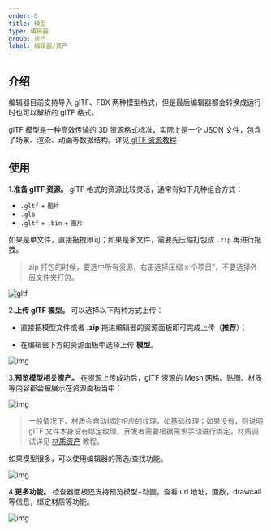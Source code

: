 ```yaml
---
order: 0
title: 模型
type: 编辑器
group: 资产
label: 编辑器/资产
---
```


## 介绍

编辑器目前支持导入 glTF、FBX 两种模型格式，但是最后编辑器都会转换成运行时也可以解析的 glTF 格式。

glTF 模型是一种高效传输的 3D 资源格式标准，实际上是一个 JSON 文件，包含了场景、渲染、动画等数据结构。详见[ glTF 资源教程](${docs}gltf-cn)

## 使用

1.**准备 glTF 资源。** glTF 格式的资源比较灵活，通常有如下几种组合方式：

- `.gltf` + `图片`
- `.glb`
- `.gltf` + `.bin` + `图片`

如果是单文件，直接拖拽即可；如果是多文件，需要先压缩打包成 `.zip` 再进行拖拽。

> zip 打包的时候，要选中所有资源，右击选择压缩 x 个项目”，不要选择外层文件夹打包。

![gltf](https://gw.alipayobjects.com/zos/OasisHub/28f36b3d-8463-4da3-b458-047a4155d3b3/gltf.gif)

2.**上传 glTF 模型。** 可以选择以下两种方式上传：

- 直接把模型文件或者 **.zip** 拖进编辑器的资源面板即可完成上传（**推荐**）；

- 在编辑器下方的资源面板中选择上传 **模型**。

![img](https://gw.alipayobjects.com/zos/OasisHub/17849ead-b064-4f33-975f-ec60ff784980/1673513850696-8b7d63d5-db2f-4e27-b4fa-a2755cca5856-20230112171540079.png)

3.**预览模型相关资产。** 在资源上传成功后，glTF 资源的 Mesh 网格、贴图、材质等内容都会被展示在资源面板当中：

![img](https://gw.alipayobjects.com/zos/OasisHub/226a127f-598f-4b65-a7e1-6bede92d4002/1673514346738-3dd44b9b-1f19-4337-bce8-1452e84bb557.png)

> 一般情况下，材质会自动绑定相应的纹理，如基础纹理；如果没有，则说明 glTF 文件本身没有绑定纹理，开发者需要根据需求手动进行绑定。材质调试详见 [材质资产](${docs}editor-material-cn) 教程。

如果模型很多，可以使用编辑器的筛选/查找功能。

![img](https://gw.alipayobjects.com/zos/OasisHub/df255915-49dc-42f1-a458-32813ed6a2b5/1673514428252-843a7087-2390-4f35-b8a7-e107420ff04f.png)

4.**更多功能。** 检查器面板还支持预览模型+动画，查看 url 地址，面数，drawcall 等信息，绑定材质等功能。

![img](https://gw.alipayobjects.com/zos/OasisHub/225e2bd9-4a3a-47b6-b364-32965d7feb30/1673514900887-aca83634-da5b-4c9b-8e9f-a551c30a0e07.png)
